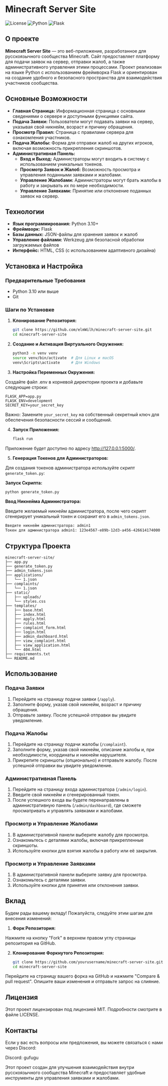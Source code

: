 
# Minecraft Server Site

![License](https://img.shields.io/badge/license-MIT-blue.svg)
![Python](https://img.shields.io/badge/Python-3.8+-blue.svg)
![Flask](https://img.shields.io/badge/Flask-2.0+-blue.svg)

## О проекте

**Minecraft Server Site** — это веб-приложение, разработанное для русскоязычного сообщества Minecraft. Сайт предоставляет платформу для подачи заявок на сервер, отправки жалоб, а также административного управления этими процессами. Проект реализован на языке Python с использованием фреймворка Flask и ориентирован на создание удобного и безопасного пространства для взаимодействия участников сообщества.

## Основные Возможности

- **Главная Страница:** Информационная страница с основными сведениями о сервере и доступными функциями сайта.
- **Подача Заявки:** Пользователи могут подавать заявки на сервер, указывая свой никнейм, возраст и причину обращения.
- **Просмотр Правил:** Страница с правилами сервера для ознакомления участников.
- **Подача Жалобы:** Форма для отправки жалоб на других игроков, включая возможность прикрепления скриншотов.
- **Административная Панель:**
  - **Вход и Выход:** Администраторы могут входить в систему с использованием уникальных токенов.
  - **Просмотр Заявок и Жалоб:** Возможность просмотра и управления поданными заявками и жалобами.
  - **Управление Жалобами:** Администраторы могут брать жалобы в работу и закрывать их по мере необходимости.
  - **Управление Заявками:** Принятие или отклонение поданных заявок на сервер.

## Технологии

- **Язык программирования:** Python 3.10+
- **Фреймворк:** Flask
- **Базы данных:** JSON-файлы для хранения заявок и жалоб
- **Управление файлами:** Werkzeug для безопасной обработки загружаемых файлов
- **Интерфейс:** HTML, CSS (с использованием адаптивного дизайна)

## Установка и Настройка

### Предварительные Требования

- Python 3.10 или выше
- Git

### Шаги по Установке

1. **Клонирование Репозитория:**

   ```bash
   git clone https://github.com/elmWilh/minecraft-server-site.git
   cd minecraft-server-site
   ```

2. **Создание и Активация Виртуального Окружения:**

   ```bash
   python3 -m venv venv
   source venv/bin/activate  # Для Linux и macOS
   venv\Scripts\activate     # Для Windows
   ```


3. **Настройка Переменных Окружения:**

Создайте файл .env в корневой директории проекта и добавьте следующие строки:

```env
FLASK_APP=app.py
FLASK_ENV=development
SECRET_KEY=your_secret_key
```
Важно: Замените `your_secret_key` на собственный секретный ключ для обеспечения безопасности сессий и сообщений.

4. **Запуск Приложения:**

   ```bash
   flask run
   ```

Приложение будет доступно по адресу http://127.0.0.1:5000/.

5. **Генерация Токенов для Администраторов:**

Для создания токенов администратора используйте скрипт `generate_token.py`:

**Запуск Скрипта:**

```bash
python generate_token.py
```

**Ввод Никнейма Администратора:**

Введите желаемый никнейм администратора, после чего скрипт сгенерирует уникальный токен и сохранит его в `admin_tokens.json`.

```bash
Введите никнейм администратора: admin1
Токен для администратора admin1: 123e4567-e89b-12d3-a456-426614174000
```

## Структура Проекта

```plaintext
minecraft-server-site/
├── app.py
├── generate_token.py
├── admin_tokens.json
├── applications/
│   └── 1.json
├── complaints/
│   └── 1.json
├── static/
│   ├── uploads/
│   └── styles.css
├── templates/
│   ├── base.html
│   ├── index.html
│   ├── apply.html
│   ├── rules.html
│   ├── complaint_form.html
│   ├── login.html
│   ├── admin_dashboard.html
│   ├── view_complaint.html
│   ├── view_application.html
│   └── 404.html
├── requirements.txt
└── README.md
```

## Использование

### Подача Заявки

1. Перейдите на страницу подачи заявки (`/apply`).
2. Заполните форму, указав свой никнейм, возраст и причину обращения.
3. Отправьте заявку. После успешной отправки вы увидите уведомление.

### Подача Жалобы

1. Перейдите на страницу подачи жалобы (`/complaint`).
2. Заполните форму, указав свой никнейм, описание жалобы и, при необходимости, координаты и никнейм нарушителя.
3. Прикрепите скриншоты (опционально) и отправьте жалобу. После успешной отправки вы увидите уведомление.

### Административная Панель

1. Перейдите на страницу входа администратора (`/admin/login`).
2. Введите свой никнейм и сгенерированный токен.
3. После успешного входа вы будете перенаправлены в административную панель (`/admin/dashboard`), где сможете просматривать и управлять заявками и жалобами.

### Просмотр и Управление Жалобами

1. В административной панели выберите жалобу для просмотра.
2. Ознакомьтесь с деталями жалобы, включая прикрепленные скриншоты.
3. Используйте кнопки для взятия жалобы в работу или её закрытия.

### Просмотр и Управление Заявками

1. В административной панели выберите заявку для просмотра.
2. Ознакомьтесь с деталями заявки.
3. Используйте кнопки для принятия или отклонения заявки.

## Вклад

Будем рады вашему вкладу! Пожалуйста, следуйте этим шагам для внесения изменений:

1. **Форк Репозитория:**

Нажмите на кнопку "Fork" в верхнем правом углу страницы репозитория на GitHub.

2. **Клонирование Форкнутого Репозитория:**

   ```bash
   git clone https://github.com/yourusername/minecraft-server-site.git
   cd minecraft-server-site
   ```

Перейдите на страницу вашего форка на GitHub и нажмите "Compare & pull request". Опишите ваши изменения и отправьте запрос на слияние.

## Лицензия

Этот проект лицензирован под лицензией MIT. Подробности смотрите в файле LICENSE.

## Контакты

Если у вас есть вопросы или предложения, вы можете связаться с нами через Discord:

Discord: gufugu

Этот проект создан для улучшения взаимодействия внутри русскоязычного сообщества Minecraft и предоставляет удобные инструменты для управления заявками и жалобами.
